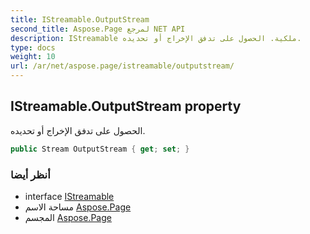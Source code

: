 ```yaml
---
title: IStreamable.OutputStream
second_title: Aspose.Page لمرجع NET API
description: IStreamable ملكية. الحصول على تدفق الإخراج أو تحديده.
type: docs
weight: 10
url: /ar/net/aspose.page/istreamable/outputstream/
---
```

## IStreamable.OutputStream property

الحصول على تدفق الإخراج أو تحديده.

```csharp
public Stream OutputStream { get; set; }
```

### أنظر أيضا

* interface [IStreamable](../)
* مساحة الاسم [Aspose.Page](../../istreamable/)
* المجسم [Aspose.Page](../../../)


